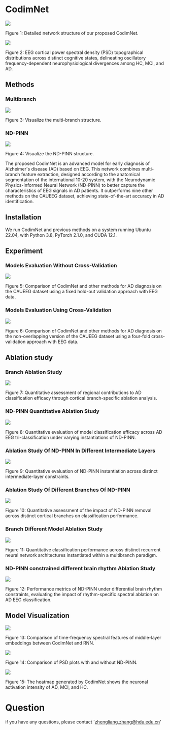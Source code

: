 # CodimNet

![](figures/CodimNet.jpg)

Figure 1: Detailed network structure of our proposed CodimNet.

![](figures/PSD_heatmaps.png)

Figure 2: EEG cortical power spectral density (PSD) topographical distributions across distinct cognitive states, delineating oscillatory frequency-dependent neurophysiological divergences among HC, MCI, and AD.  

## Methods

### Multibranch

![](figures/Multibranch.jpg)

Figure 3: Visualize the multi-branch structure.

### ND-PINN

![](figures/ND-PINN.jpg)

Figure 4: Visualize the ND-PINN structure.


The proposed CodimNet is an advanced model for early diagnosis of Alzheimer's disease (AD) based on EEG.  This network combines multi-branch feature extraction, designed according to the anatomical segmentation of the international 10-20 system, with the Neurodynamic Physics-Informed Neural Network (ND-PINN) to better capture the characteristics of EEG signals in AD patients.  It outperforms nine other methods on the CAUEEG dataset, achieving state-of-the-art accuracy in AD identification.
## Installation

We run CodimNet and previous methods on a system running Ubuntu 22.04, with Python 3.8, PyTorch 2.1.0, and CUDA 12.1.

## Experiment

### Models Evaluation Without Cross-Validation

![](tables/Hold-Out%20Validation.jpg)

Figure 5: Comparison of CodimNet and other methods for AD diagnosis on the CAUEEG dataset using a fixed hold-out validation approach with EEG data.

### Models Evaluation Using Cross-Validation

![](tables/Four-Fold%20Cross-Validation.jpg)

Figure 6: Comparison of CodimNet and other methods for AD diagnosis on the non-overlapping version of the CAUEEG dataset using a four-fold cross-validation approach with EEG data.

## Ablation study

### Branch Ablation Study

![](tables/Ablation%20study%20of%20Partitioned.jpg)

Figure 7: Quantitative assessment of regional contributions to AD classification efficacy through cortical branch-specific ablation analysis.

### ND-PINN Quantitative Ablation Study

![](tables/Ablation%20study%20of%20Quantification.jpg)

Figure 8: Quantitative evaluation of model classification efficacy across AD EEG tri-classification under varying instantiations of ND-PINN.

### Ablation Study Of ND-PINN In Different Intermediate Layers

![](tables/Ablation%20study%20of%20Layers.jpg)

Figure 9: Quantitative evaluation of ND-PINN instantiation across distinct intermediate-layer constraints. 

### Ablation Study Of Different Branches Of ND-PINN

![](tables/Ablation%20study%20of%20Removed.jpg)

Figure 10: Quantitative assessment of the impact of ND-PINN removal across distinct cortical branches on classification performance. 

### Branch Different Model Ablation Study

![](tables/Ablation%20study%20of%20Network.jpg)

Figure 11: Quantitative classification performance across distinct recurrent neural network architectures instantiated within a multibranch paradigm. 

### ND-PINN constrained different brain rhythm Ablation Study

![](tables/Ablation%20study%20of%20Rhythmicity.jpg)

Figure 12: Performance metrics of ND-PINN under differential brain rhythm constraints, evaluating the impact of rhythm-specific spectral ablation on AD EEG classification.  

## Model Visualization

![](figures/spectrogram.png)

Figure 13: Comparison of time-frequency spectral features of middle-layer embeddings between CodimNet and RNN.

![](figures/PSD.png)

Figure 14: Comparison of PSD plots with and without ND-PINN.

![](figures/heatmap.jpg)

Figure 15: The heatmap generated by CodimNet shows the neuronal activation intensity of AD, MCI, and HC.


# Question

if you have any questions, please contact 'zhengliang.zhang@hdu.edu.cn'


